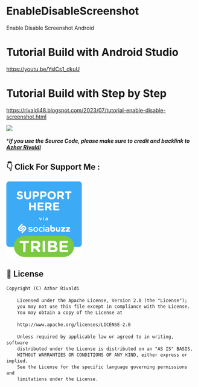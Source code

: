 # EnableDisableScreenshot
Enable Disable Screenshot Android

# Tutorial Build with Android Studio
https://youtu.be/YslCs1_dkuU

# Tutorial Build with Step by Step
https://rivaldi48.blogspot.com/2023/07/tutorial-enable-disable-screenshot.html

<img src="https://blogger.googleusercontent.com/img/b/R29vZ2xl/AVvXsEgkKx89vEARQD3GpGhftCjPv5_d1UrE9GZZMbF6M_rOvAgEajhUL-8iDMPNWyt5CQE5dIViwG9gOYVSwZXK16CX8OR5aE88J-29ySkkDKzdwwNJiH0MLwZkMYEuwXC8bA3IabAuMQWQmmb2UutRX6PapajceDoNIjwEvaTRrjHbfnX936GmnktlUNTp3Ant/s1280/Tutorial%20Enable%20Disable%20Screeshot%20dengan%20Android%20Studio.png" data-canonical-src="https://blogger.googleusercontent.com/img/b/R29vZ2xl/AVvXsEgkKx89vEARQD3GpGhftCjPv5_d1UrE9GZZMbF6M_rOvAgEajhUL-8iDMPNWyt5CQE5dIViwG9gOYVSwZXK16CX8OR5aE88J-29ySkkDKzdwwNJiH0MLwZkMYEuwXC8bA3IabAuMQWQmmb2UutRX6PapajceDoNIjwEvaTRrjHbfnX936GmnktlUNTp3Ant/s1280/Tutorial%20Enable%20Disable%20Screeshot%20dengan%20Android%20Studio.png" style="max-width:100%;">

****If you use the Source Code, please make sure to credit and backlink to [Azhar Rivaldi](https://rivaldi48.blogspot.com/)***

## 👇 Click For Support Me :
<a href="https://sociabuzz.com/azharrvldi_/donate"> 
<img src="https://github.com/AzharRivaldi/AzharRivaldi/blob/master/Support%20Here.png" width="200" height="200"></a>

## 📄 License

```
Copyright (C) Azhar Rivaldi

    Licensed under the Apache License, Version 2.0 (the "License");
    you may not use this file except in compliance with the License.
    You may obtain a copy of the License at

    http://www.apache.org/licenses/LICENSE-2.0

    Unless required by applicable law or agreed to in writing, software
    distributed under the License is distributed on an "AS IS" BASIS,
    WITHOUT WARRANTIES OR CONDITIONS OF ANY KIND, either express or implied.
    See the License for the specific language governing permissions and
    limitations under the License.

```

